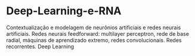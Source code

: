 # Deep-Learning-e-RNA
Contextualização e modelagem de neurônios artificiais e redes neurais artificiais. Redes neurais feedforward: multilayer perceptron, rede de base radial, máquinas de aprendizado extremo, redes convolucionais. Redes recorrentes. Deep Learning
